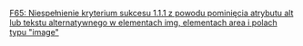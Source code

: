 [F65: Niespełnienie kryterium sukcesu 1.1.1 z powodu pominięcia atrybutu alt lub tekstu  alternatywnego w elementach img, elementach area i polach typu \"image\"](https://www.w3.org/TR/WCAG20-TECHS/F65.html)